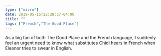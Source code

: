 ```yaml
---
type: ["micro"]
date: 2019-05-15T22:28:57-04:00
title: ""
tags: ["French","The Good Place"]
---
```

As a big fan of both The Good Place and the French language, I suddenly feel an urgent need to know what substitutes Chidi hears in French when Eleanor tries to swear in English.

